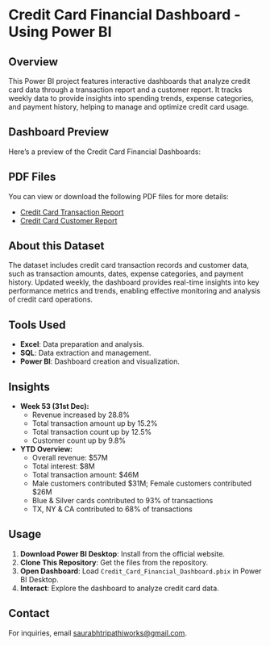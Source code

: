 # Credit Card Financial Dashboard - Using Power BI

## Overview
This Power BI project features interactive dashboards that analyze credit card data through a transaction report and a customer report. It tracks weekly data to provide insights into spending trends, expense categories, and payment history, helping to manage and optimize credit card usage.

## Dashboard Preview

Here’s a preview of the Credit Card Financial Dashboards:

## PDF Files

You can view or download the following PDF files for more details:

- [Credit Card Transaction Report](https://github.com/saurabhtripathiworks/Credit-Card-Financial-Dashboard---Using-Power-BI/blob/main/Credit%20Card%20Transaction%20Report.pdf)
- [Credit Card Customer Report](https://github.com/saurabhtripathiworks/Credit-Card-Financial-Dashboard---Using-Power-BI/blob/main/Credit%20Card%20Customer%20Report.pdf)



## About this Dataset
The dataset includes credit card transaction records and customer data, such as transaction amounts, dates, expense categories, and payment history. Updated weekly, the dashboard provides real-time insights into key performance metrics and trends, enabling effective monitoring and analysis of credit card operations.

## Tools Used
- **Excel**: Data preparation and analysis.
- **SQL**: Data extraction and management.
- **Power BI**: Dashboard creation and visualization.

## Insights
- **Week 53 (31st Dec):**
  - Revenue increased by 28.8%
  - Total transaction amount up by 15.2%
  - Total transaction count up by 12.5%
  - Customer count up by 9.8%
- **YTD Overview:**
  - Overall revenue: $57M
  - Total interest: $8M
  - Total transaction amount: $46M
  - Male customers contributed $31M; Female customers contributed $26M
  - Blue & Silver cards contributed to 93% of transactions
  - TX, NY & CA contributed to 68% of transactions

## Usage
1. **Download Power BI Desktop**: Install from the official website.
2. **Clone This Repository**: Get the files from the repository.
3. **Open Dashboard**: Load `Credit_Card_Financial_Dashboard.pbix` in Power BI Desktop.
4. **Interact**: Explore the dashboard to analyze credit card data.

## Contact
For inquiries, email saurabhtripathiworks@gmail.com.

